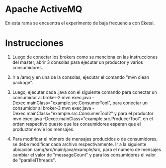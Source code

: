 # Apache ActiveMQ
En esta rama se encuentra el experimento de baja frecuencia con Eketal.

# Instrucciones

1. Luego de conectar los brokers como se menciona en las instrucciones del master, abrir 3 consolas para ejecutar un productor y varios consumidores. 

2. Ir a /amq y en una de la consolas, ejecutar el comando "mvn clean package".

3. Luego, ejecutar cada .java con el siguiente comando para conectar un consumidor al broker-2 mvn exec:java -Dexec.mainClass="example.src.ConsumerTool", para conectar un consumidor al broker-3 mvn exec:java -Dexec.mainClass="example.src.ConsumerTool2" y para el productor mvn exec:java -Dexec.mainClass="example.src.ProducerTool", en el orden respectivo puesto que los consumidores esperan que el productor envíe los mensajes. 

4. Para modificar el número de mensajes producidos o de consumidores, se debe modificar cada archivo respectivamente. Ir a la siguiente ubicación /amq/src/main/java/example/src, para el número de mensajes cambiar el valor de "messageCount" y para los consumidores el valor de "parallelThreads".
